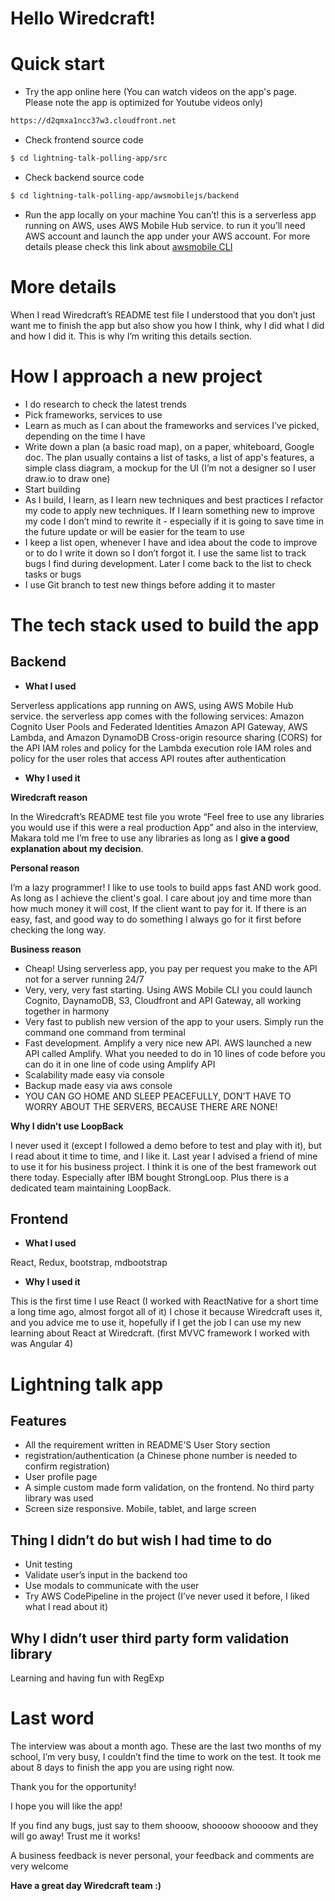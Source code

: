 # Hello Wiredcraft!

# Quick start
- Try the app online here (You can watch videos on the app's page. Please note the app is optimized for Youtube videos only)
```sh
https://d2qmxa1ncc37w3.cloudfront.net
```
- Check frontend source code
```sh
$ cd lightning-talk-polling-app/src
```
- Check backend source code
```sh
$ cd lightning-talk-polling-app/awsmobilejs/backend
```
- Run the app locally on your machine
You can’t! this is a serverless app running on AWS, uses AWS Mobile Hub service. to run it you’ll need AWS account and launch the app under your AWS account. For more details please check this link about [awsmobile CLI](https://docs.aws.amazon.com/aws-mobile/latest/developerguide/aws-mobile-cli-reference.html)
# More details
When I read Wiredcraft’s README test file I understood that you don’t just want me to finish the app but also show you how I think, why I did what I did and how I did it. This is why I’m writing this details section.

# How I approach a new project
- I do research to check the latest trends
- Pick frameworks, services to use
- Learn as much as I can about the frameworks and services I’ve picked, depending on the time I have
- Write down a plan (a basic road map), on a paper, whiteboard, Google doc. The plan usually contains a list of tasks, a list of app's features, a simple class diagram, a mockup for the UI (I’m not a designer so I user draw.io to draw one)
- Start building
- As I build, I learn, as I learn new techniques and best practices I refactor my code to apply new techniques. If I learn something new to improve my code I don’t mind to rewrite it - especially if it is going to save time in the future update or will be easier for the team to use
- I keep a list open, whenever I have and idea about the code to improve or to do I write it down so I don’t forgot it. I use the same list to track bugs I find during development. Later I come back to the list to check tasks or bugs
- I use Git branch to test new things before adding it to master

# The tech stack used to build the app
## Backend
- **What I used**

Serverless applications app running on AWS, using AWS Mobile Hub service. the serverless app 
comes with the following services:
Amazon Cognito User Pools and Federated Identities
Amazon API Gateway, AWS Lambda, and Amazon DynamoDB
Cross-origin resource sharing (CORS) for the API
IAM roles and policy for the Lambda execution role
IAM roles and policy for the user roles that access API routes after authentication

- **Why I used it**

**Wiredcraft reason**

In the Wiredcraft’s README test file you wrote “Feel free to use any libraries you would use if this were a real production App” and also in the interview, Makara told me I’m free to use any libraries as long as I **give a good explanation about my decision**.

**Personal reason**

I’m a lazy programmer! I like to use tools to build apps fast AND work good. As long as I achieve the client's goal. I care about joy and time more than how much money it will cost, If the client want to pay for it. If there is an easy, fast, and good way to do something I always go for it first before checking the long way.

**Business reason**
- Cheap! Using serverless app, you pay per request you make to the API not for a server running 24/7
- Very, very, very fast starting. Using AWS Mobile CLI you could launch Cognito, DaynamoDB, S3, Cloudfront and API Gateway, all working together in harmony
- Very fast to publish new version of the app to your users. Simply run the command one command from terminal
- Fast development. Amplify a very nice new API. AWS launched a new API called Amplify. What you needed to do in 10 lines of code before you can do it in one line of code using Amplify API
- Scalability made easy via console
- Backup made easy via aws console
- YOU CAN GO HOME AND SLEEP PEACEFULLY, DON’T HAVE TO WORRY ABOUT THE SERVERS, BECAUSE THERE ARE NONE!

**Why I didn’t use LoopBack**

I never used it (except I followed a demo before to test and play with it), but I read about it time to time, and I like it. Last year I advised a friend of mine to use it for his business project. I think it is one of the best framework out there today. Especially after IBM bought StrongLoop. Plus there is a dedicated team maintaining LoopBack.

## Frontend
- **What I used**

React, Redux, bootstrap, mdbootstrap

- **Why I used it**

This is the first time I use React (I worked with ReactNative for a short time a long time ago, almost forgot all of it) I chose it because  Wiredcraft uses it, and you advice me to use it, hopefully if I get the job I can use my new learning about React at Wiredcraft. (first MVVC framework I worked with was Angular 4)

# Lightning talk app 
## Features

- All the requirement written in README’S User Story section
- registration/authentication (a Chinese phone number is needed to confirm registration)
- User profile page
- A simple custom made form validation, on the frontend. No third party library was used
- Screen size responsive. Mobile, tablet, and large screen

## Thing I didn’t do but wish I had time to do
- Unit testing
- Validate user’s input in the backend too
- Use modals to communicate with the user
- Try AWS CodePipeline in the project (I’ve never used it before, I liked what I read about it)

## Why I didn’t user third party form validation library
Learning and having fun with RegExp 

# Last word
The interview was about a month ago. These are the last two months of my school, I’m very busy, I couldn’t find the time to work on the test. It took me about 8 days to finish the app you are using right now.

Thank you for the opportunity!

I hope you will like the app!

If you find any bugs, just say to them shooow, shoooow shoooow and they will go away! Trust me it works!

A business feedback is never personal, your feedback and comments are very welcome


**Have a great day Wiredcraft team :)**
